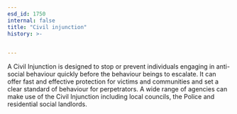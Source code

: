 ```yaml
---
esd_id: 1750
internal: false
title: "Civil injunction"
history: >-
  

---
```


A Civil Injunction is designed to stop or prevent individuals engaging in anti-social behaviour quickly before the behaviour beings to escalate. It can offer fast and effective protection for victims and communities and set a clear standard of behaviour for perpetrators. A wide range of agencies can make use of the Civil Injunction including local councils, the Police and residential social landlords.

